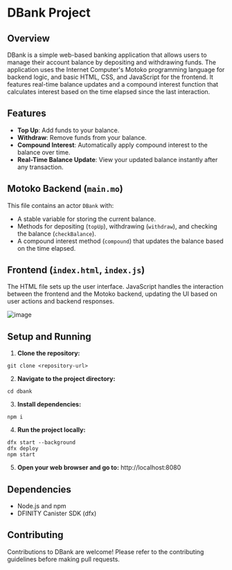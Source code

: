 # DBank Project

## Overview

DBank is a simple web-based banking application that allows users to manage their account balance by depositing and withdrawing funds. The application uses the Internet Computer's Motoko programming language for backend logic, and basic HTML, CSS, and JavaScript for the frontend. It features real-time balance updates and a compound interest function that calculates interest based on the time elapsed since the last interaction.

## Features

- **Top Up**: Add funds to your balance.
- **Withdraw**: Remove funds from your balance.
- **Compound Interest**: Automatically apply compound interest to the balance over time.
- **Real-Time Balance Update**: View your updated balance instantly after any transaction.

## Motoko Backend (`main.mo`)

This file contains an actor `DBank` with:
- A stable variable for storing the current balance.
- Methods for depositing (`topUp`), withdrawing (`withdraw`), and checking the balance (`checkBalance`).
- A compound interest method (`compound`) that updates the balance based on the time elapsed.

## Frontend (`index.html`, `index.js`)

The HTML file sets up the user interface. JavaScript handles the interaction between the frontend and the Motoko backend, updating the UI based on user actions and backend responses.

![image](https://github.com/Nazym-MU/dbank/assets/150896747/c24e3b2f-aa14-4ac9-9b91-fa6c1d692037)

## Setup and Running

1. **Clone the repository:**

```
git clone <repository-url>
```
2. **Navigate to the project directory:**
```
cd dbank
```
3. **Install dependencies:**
```
npm i
```
4. **Run the project locally:**
```
dfx start --background
dfx deploy
npm start
```
5. **Open your web browser and go to:**
http://localhost:8080

## Dependencies

- Node.js and npm
- DFINITY Canister SDK (dfx)

## Contributing

Contributions to DBank are welcome! Please refer to the contributing guidelines before making pull requests.